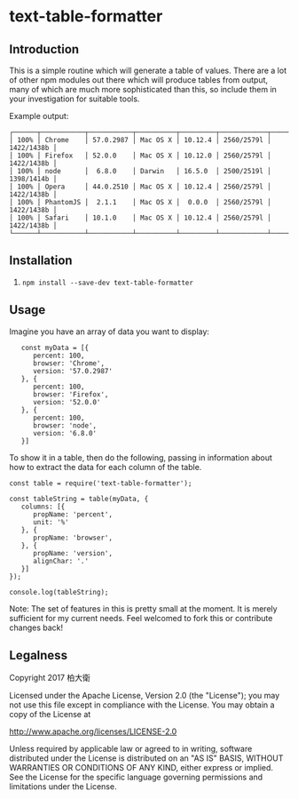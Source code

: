 # text-table-formatter

## Introduction

This is a simple routine which will generate a table of values. There are a lot of other npm modules out there which will produce tables from output, many of which are much more sophisticated than this, so include them in your investigation for suitable tools.

Example output:

```
┌──────┬───────────┬───────────┬──────────┬─────────┬────────────┬────────────┐
│ 100% │ Chrome    │ 57.0.2987 │ Mac OS X │ 10.12.4 │ 2560/2579l │ 1422/1438b │
│ 100% │ Firefox   │ 52.0.0    │ Mac OS X │ 10.12.0 │ 2560/2579l │ 1422/1438b │
│ 100% │ node      │  6.8.0    │ Darwin   │ 16.5.0  │ 2500/2519l │ 1398/1414b │
│ 100% │ Opera     │ 44.0.2510 │ Mac OS X │ 10.12.4 │ 2560/2579l │ 1422/1438b │
│ 100% │ PhantomJS │  2.1.1    │ Mac OS X │  0.0.0  │ 2560/2579l │ 1422/1438b │
│ 100% │ Safari    │ 10.1.0    │ Mac OS X │ 10.12.4 │ 2560/2579l │ 1422/1438b │
└──────┴───────────┴───────────┴──────────┴─────────┴────────────┴────────────┘
```


## Installation

1. `npm install --save-dev text-table-formatter`

## Usage

Imagine you have an array of data you want to display:

```
   const myData = [{
      percent: 100,
      browser: 'Chrome',
      version: '57.0.2987'
   }, {
      percent: 100,
      browser: 'Firefox',
      version: '52.0.0'
   }, {
      percent: 100,
      browser: 'node',
      version: '6.8.0'
   }]

```
To show it in a table, then do the following, passing in information about how to extract the data for each column of the table.

```
const table = require('text-table-formatter');

const tableString = table(myData, {
   columns: [{
      propName: 'percent',
      unit: '%'
   }, {
      propName: 'browser',
   }, {
      propName: 'version',
      alignChar: '.'
   }]
});

console.log(tableString);
```

Note: The set of features in this is pretty small at the moment. It is merely sufficient for my current needs. Feel welcomed to fork this or contribute changes back!

## Legalness
Copyright 2017 柏大衛

Licensed under the Apache License, Version 2.0 (the "License");
you may not use this file except in compliance with the License.
You may obtain a copy of the License at

  http://www.apache.org/licenses/LICENSE-2.0

Unless required by applicable law or agreed to in writing, software
distributed under the License is distributed on an "AS IS" BASIS,
WITHOUT WARRANTIES OR CONDITIONS OF ANY KIND, either express or implied.
See the License for the specific language governing permissions and
limitations under the License.
